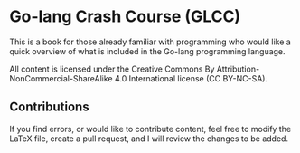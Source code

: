 # Go-lang Crash Course (GLCC)

This is a book for those already familiar with programming who would like a quick overview of what is included in the Go-lang programming language.

All content is licensed under the Creative Commons By Attribution-NonCommercial-ShareAlike 4.0 International license (CC BY-NC-SA).

## Contributions

If you find errors, or would like to contribute content, feel free to modify the LaTeX file, create a pull request, and I will review the changes to be added. 
